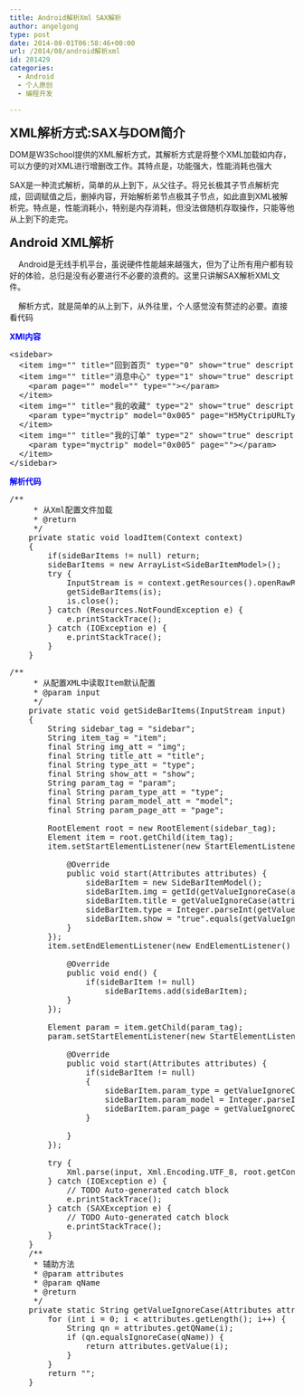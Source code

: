 ```yaml
---
title: Android解析Xml SAX解析
author: angelgong
type: post
date: 2014-08-01T06:58:46+00:00
url: /2014/08/android解析xml
id: 201429
categories:
  - Android
  - 个人原创
  - 编程开发

---
```

<span style="font-size:22px;"><strong>XML解析方式:SAX与DOM简介</strong></span> 

DOM是W3School提供的XML解析方式，其解析方式是将整个XML加载如内存，可以方便的对XML进行增删改工作。其特点是，功能强大，性能消耗也强大 

SAX是一种流式解析，简单的从上到下，从父往子。将兄长极其子节点解析完成，回调赋值之后，删掉内容，开始解析弟节点极其子节点，如此直到XML被解析完。特点是，性能消耗小，特别是内存消耗，但没法做随机存取操作，只能等他从上到下的走完。 

<span style="font-size:22px;"><strong>Android XML解析</strong></span> 

&nbsp; &nbsp; Android是无线手机平台，虽说硬件性能越来越强大，但为了让所有用户都有较好的体验，总归是没有必要进行不必要的浪费的。这里只讲解SAX解析XML文件。 

&nbsp; &nbsp; 解析方式，就是简单的从上到下，从外往里，个人感觉没有赘述的必要。直接看代码 

**<span style="color:#0000FF;">XMl内容</span>** 

<pre class="brush:xml;">&lt;sidebar&gt;
  &lt;item img="" title="回到首页" type="0" show="true" description="必须显示"/&gt;
  &lt;item img="" title="消息中心" type="1" show="true" description="必须显示"&gt;
    &lt;param page="" model="" type=""&gt;&lt;/param&gt;
  &lt;/item&gt;
  &lt;item img="" title="我的收藏" type="2" show="true" description="默认显示"&gt;
    &lt;param type="myctrip" model="0x005" page="H5MyCtripURLType_My_Favorite"&gt;&lt;/param&gt;
  &lt;/item&gt;
  &lt;item img="" title="我的订单" type="2" show="true" description="默认显示"&gt;
    &lt;param type="myctrip" model="0x005" page=""&gt;&lt;/param&gt;
  &lt;/item&gt;
&lt;/sidebar&gt;</pre>

**<span style="color:#0000FF;">解析代码</span>** 

<pre class="brush:php;">/**
	 * 从Xml配置文件加载
	 * @return
	 */
	private static void loadItem(Context context)
	{
		if(sideBarItems != null) return;
		sideBarItems = new ArrayList&lt;SideBarItemModel&gt;();
		try {
			InputStream is = context.getResources().openRawResource(R.raw.sidebarconfig);
			getSideBarItems(is);
			is.close();
		} catch (Resources.NotFoundException e) {
			e.printStackTrace();
		} catch (IOException e) {
			e.printStackTrace();
		}
	}</pre>

<pre class="brush:php;">/**
	 * 从配置XML中读取Item默认配置
	 * @param input
	 */
	private static void getSideBarItems(InputStream input)
	{
		String sidebar_tag = "sidebar";
		String item_tag = "item";
		final String img_att = "img";
		final String title_att = "title";
		final String type_att = "type";
		final String show_att = "show";
		String param_tag = "param";
		final String param_type_att = "type";
		final String param_model_att = "model";
		final String param_page_att = "page";
		
		RootElement root = new RootElement(sidebar_tag);
		Element item = root.getChild(item_tag);
		item.setStartElementListener(new StartElementListener() {
			
			@Override
			public void start(Attributes attributes) {
				sideBarItem = new SideBarItemModel();
				sideBarItem.img = getId(getValueIgnoreCase(attributes, img_att));
				sideBarItem.title = getValueIgnoreCase(attributes, title_att);
				sideBarItem.type = Integer.parseInt(getValueIgnoreCase(attributes, type_att));
				sideBarItem.show = "true".equals(getValueIgnoreCase(attributes, show_att))? true:false;
			}
		});
		item.setEndElementListener(new EndElementListener() {
			
			@Override
			public void end() {
				if(sideBarItem != null)
					sideBarItems.add(sideBarItem);
			}
		});
		
		Element param = item.getChild(param_tag);
		param.setStartElementListener(new StartElementListener() {
			
			@Override
			public void start(Attributes attributes) {
				if(sideBarItem != null)
				{
					sideBarItem.param_type = getValueIgnoreCase(attributes, param_type_att);
					sideBarItem.param_model = Integer.parseInt(getValueIgnoreCase(attributes, param_model_att));
					sideBarItem.param_page = getValueIgnoreCase(attributes, param_page_att);
				}
				
			}
		});
		
		try {
			Xml.parse(input, Xml.Encoding.UTF_8, root.getContentHandler());
		} catch (IOException e) {
			// TODO Auto-generated catch block
			e.printStackTrace();
		} catch (SAXException e) {
			// TODO Auto-generated catch block
			e.printStackTrace();
		}
	}
&nbsp;&nbsp; &nbsp;/**
&nbsp;&nbsp; &nbsp; * 辅助方法
&nbsp;&nbsp; &nbsp; * @param attributes
&nbsp;&nbsp; &nbsp; * @param qName
&nbsp;&nbsp; &nbsp; * @return
&nbsp;&nbsp; &nbsp; */
&nbsp;&nbsp; &nbsp;private static String getValueIgnoreCase(Attributes attributes, String qName) {
&nbsp;&nbsp; &nbsp;&nbsp;&nbsp; &nbsp;for (int i = 0; i &lt; attributes.getLength(); i++) {
&nbsp;&nbsp; &nbsp;&nbsp;&nbsp; &nbsp;&nbsp;&nbsp; &nbsp;String qn = attributes.getQName(i);
&nbsp;&nbsp; &nbsp;&nbsp;&nbsp; &nbsp;&nbsp;&nbsp; &nbsp;if (qn.equalsIgnoreCase(qName)) {
&nbsp;&nbsp; &nbsp;&nbsp;&nbsp; &nbsp;&nbsp;&nbsp; &nbsp;&nbsp;&nbsp; &nbsp;return attributes.getValue(i);
&nbsp;&nbsp; &nbsp;&nbsp;&nbsp; &nbsp;&nbsp;&nbsp; &nbsp;}
&nbsp;&nbsp; &nbsp;&nbsp;&nbsp; &nbsp;}
&nbsp;&nbsp; &nbsp;&nbsp;&nbsp; &nbsp;return "";
&nbsp;&nbsp; &nbsp;}
</pre>